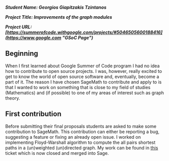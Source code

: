 ***Student Name: Georgios Giapitzakis Tzintanos***

***Project Title: Improvements of the graph modules***

***Project URL: [https://summerofcode.withgoogle.com/projects/#5046505600188416](https://www.google.com "GSoC Page")***

## Beginning

When I first learned about Google Summer of Code program I had no idea how to contribute to open source projects. I was, however, really excited to get to know the world of open source software and, eventually, become a part of it. The reason I have chosen SageMath to contribute and apply to is that I wanted to work on something that is close to my field of studies (Mathematics) and (if possible) to one of my areas of interest such as graph theory. 

## First contribution

Before submitting their final proposals students are asked to make some contribution to SageMath. This contribution can either be reporting a bug, suggesting a feature or fixing an already open issue. I worked on implementing Floyd-Warshall algorithm to compute the all pairs shortest paths in a (un)weighted (un)directed graph. My work can be found in [this](https://trac.sagemath.org/ticket/27518) ticket which is now closed and merged into Sage.

